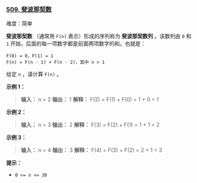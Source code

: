 ### [509\. 斐波那契数](https://leetcode.cn/problems/fibonacci-number/)

难度：简单

**斐波那契数** （通常用 `F(n)` 表示）形成的序列称为 **斐波那契数列** 。该数列由 `0` 和 `1` 开始，后面的每一项数字都是前面两项数字的和。也就是：

```
F(0) = 0，F(1) = 1
F(n) = F(n - 1) + F(n - 2)，其中 n > 1
```

给定 `n` ，请计算 `F(n)` 。

**示例 1：**

> **输入：** n = 2
> **输出：** 1
> **解释：** F(2) = F(1) + F(0) = 1 + 0 = 1

**示例 2：**

> **输入：** n = 3
> **输出：** 2
> **解释：** F(3) = F(2) + F(1) = 1 + 1 = 2

**示例 3：**

> **输入：** n = 4
> **输出：** 3
> **解释：** F(4) = F(3) + F(2) = 2 + 1 = 3

**提示：**

- `0 <= n <= 30`
